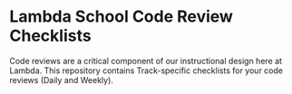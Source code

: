 # Lambda School Code Review Checklists

Code reviews are a critical component of our instructional design here at Lambda. This repository contains Track-specific checklists for your code reviews (Daily and Weekly). 

